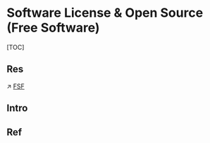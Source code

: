 # Software License & Open Source (Free Software)

[TOC]



## Res
↗ [FSF](Free%20Software%20Organizations/FSF.md)



## Intro


## Ref
[开源共享精神 | linux就该这样学]: https://www.linuxprobe.com/basic-learning-00.html


